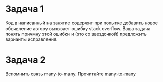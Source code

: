 # Задача 1
Код в написанный на занятие содержит при попытке добавить новое объявление автору вызывает ошибку stack overflow. 
Ваша задача понять причмну этой ошибки и (это со звездочкой) предложить варианты исправления.

# Задача 2
Вспомнить связь many-to-many. Прочитайте [many-to-many](https://javarush.com/quests/lectures/questhibernate.level13.lecture03)   